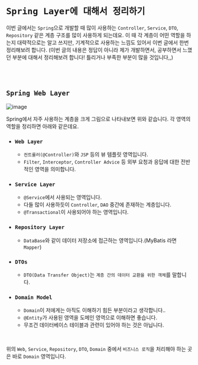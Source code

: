 # `Spring Layer에 대해서 정리하기`

이번 글에서는 `Spring`으로 개발할 때 많이 사용하는 `Controller`, `Service`, `DTO`, `Repository` 같은 계층 구조를 많이 사용하게 되는데요. 이 때 각 계층이 어떤 역할을 하는지 대략적으로는 알고 쓰지만, 기계적으로 사용하는 느낌도 있어서 이번 글에서 한번 정리해보려 합니다.
(이번 글의 내용은 정답이 아니라 제가 개발하면서, 공부하면서 느꼈던 부분에 대해서 정리해보려 합니다! 틀리거나 부족한 부분이 많을 것입니다,,)

<br> <br>

## `Spring Web Layer`

![image](https://user-images.githubusercontent.com/45676906/140464604-aa034b26-4222-4eea-a009-f23c464ee63f.png)

Spring에서 자주 사용하는 계층을 크게 그림으로 나타내보면 위와 같습니다. 각 영역의 역할을 정리하면 아래와 같은데요. 

- ### `Web Layer`
  - `컨트롤러(@Controller)`와 `JSP` 등의 뷰 템플릿 영역입니다. 
  - `Filter`, `Interceptor`, `Controller Advice` 등 외부 요청과 응답에 대한 전반적인 영역을 의미합니다. 

- ### `Service Layer`
  - `@Service`에서 사용되는 영역입니다. 
  - 다들 많이 사용하듯이 `Controller`, `DAO` 중간에 존재하는 계층입니다.
  - `@Transactional`이 사용되어야 하는 영역입니다. 

- ### `Repository Layer`
  - `DataBase`와 같이 데이터 저장소에 접근하는 영역입니다.(MyBatis 라면 `Mapper`)

- ### `DTOs`
  - `DTO(Data Transfer Object)`는 `계층 간의 데이터 교환을 위한 객체`를 말합니다. 

- ### `Domain Model`
  - `Domain`이 저에게는 아직도 이해하기 힘든 부분이라고 생각합니다..
  - `@Entity`가 사용된 영역을 도메인 영역으로 이해하면 좋습니다.
  - 무조건 데이터베이스 테이블과 관련이 있어야 하는 것은 아닙니다. 

<br>

위의 `Web`, `Service`, `Repository`, `DTO`, `Domain` 중에서 `비즈니스 로직`을 처리해야 하는 곳은 바로 `Domain` 영역입니다. 

